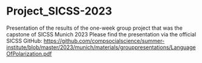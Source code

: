 # Project_SICSS-2023
Presentation of the results of the one-week group project that was the capstone of SICSS Munich 2023
Please find the presentation via the official SICSS GitHub: https://github.com/compsocialscience/summer-institute/blob/master/2023/munich/materials/grouppresentations/LanguageOfPolarization.pdf
